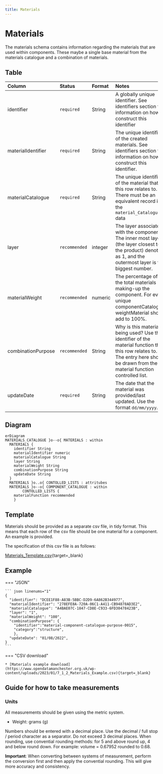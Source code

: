 ```yaml
---
title: Materials
---
```


# Materials

The materials schema contains information regarding the materials that are used within components. These maybe a single base material from the materials catalogue and a combination of materials.

## Table
|Column|<div style="width:90px">Status</div>|Format|Notes|
|:-|:-|:-|:-|
|identifier|`required`|String|A globally unique identifier. See identifiers section for information on how to construct this identifier|
|materialIdentifier|`required`|String|The unique identifier of the created materials. See identifiers section for information on how to construct this identifier.|
|materialCatalogue|`required`|String|The unique identifier of the material that this row relates to. There must be an equivalent record in the `material_Catalogue` data|
|layer|`recommended`|integer|The layer associated with the component. The inner most layer (the layer closest to the product) denoted as 1, and the outermost layer is the biggest number.|
|materialWeight|`recommended`|numeric|The percentage of the total materials making-up the component. For every unique componentCatalogue, weightMaterial should add to 100%.|
|combinationPurpose|`recommended`|String|Why is this material being used? Use the identifier of the material function that this row relates to. The entry here should be drawn from the material function controlled list.|
|updateDate|`required`|String|The date that the material was provided/last updated. Use the format `dd/mm/yyyy`.|

## Diagram

``` mermaid
erDiagram
MATERIALS_CATALOGUE }o--o{ MATERIALS : within
  MATERIALS {
    identifier String
    materialIdentifier numeric
    materialCatalogue String
    layer String
    materialWeight String
    combinationPurpose String
    updateDate String
  }
  MATERIALS }o..o{ CONTOLLED_LISTS : attritubes
  MATERIALS }o--o{ COMPONENT_CATALOGUE : within
        CONTOLLED_LISTS {
    materialFunction recommended
    }
```

<!-- <figure markdown>
[![Schema](../img/materials-v1.0-2022-12-20.png){ width="450" }](https://opendatamanchester.github.io/PPP/img/materials-v1.0-2022-12-20.png){target=_blank}
  <figcaption>Data schema</figcaption>
</figure> -->

## Template
Materials should be provided as a separate csv file, in tidy format. This means that each row of the csv file should be one material for a component. An example is provided.

The specification of this csv file is as follows:

[Materials_Template.csv](https://www.opendatamanchester.org.uk/wp-content/uploads/2023/01/7_1_2_Materials_Template.csv){target=_blank}

## Example

=== "JSON"

    ``` json linenums="1"
    {
      "identifier": "DCEE1F88-A83B-5BBC-D2D9-6A862B344977",
      "materialIdentifier": "278EFE8A-720A-06C1-A411-CB94878AD3E2",
      "materialCatalogue": "A4BAE07C-1847-CD8E-C933-6FD30478423B",
      "layer": "1",
      "materialWeight": "100",
      "combinationPurpose": {
        "identifier":"material-component-catalogue-purpose-0015",
        "category":"structure",
        },
      "updateDate": "01/08/2022",
    }
    ```
=== "CSV download"

    * [Materials example download](https://www.opendatamanchester.org.uk/wp-content/uploads/2023/01/7_1_2_Materials_Example.csv){target=_blank}

## Guide for how to take measurements

### Units

All measurements should be given using the metric system.

- Weight: grams (g)

Numbers should be entered with a decimal place. Use the decimal / full stop / period character as a separator. Do not exceed 3 decimal places. When rounding, use convential rounding methods: for 5 and above round up, 4 and below round down. For example: volume = 0.67952 rounded to 0.68. 

**Important**: When converting between systems of measurement, perform the conversion first and then apply the convential rounding. This will give more accuracy and consistency.
